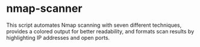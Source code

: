 # nmap-scanner
This script automates Nmap scanning with seven different techniques, provides a colored output for better readability, and formats scan results by highlighting IP addresses and open ports.
